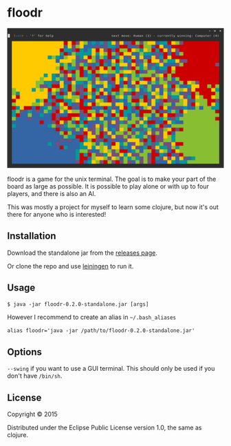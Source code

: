 # floodr

![screenshot](floodr_screenshot01.png)

floodr is a game for the unix terminal. The goal is to make your part
of the board as large as possible. It is possible to play alone or
with up to four players, and there is also an AI.

This was mostly a project for myself to learn some clojure, but now
it's out there for anyone who is interested!

## Installation

Download the standalone jar from the
[releases page](https://github.com/greenkeeper/floodr/releases/tag/v0.2). 

Or clone the repo and use [leiningen](http://leiningen.org/) to run it.

## Usage

    $ java -jar floodr-0.2.0-standalone.jar [args]

However I recommend to create an alias in `~/.bash_aliases`

    alias floodr='java -jar /path/to/floodr-0.2.0-standalone.jar'

## Options

`--swing` if you want to use a GUI terminal. This should only be used
if you don't have `/bin/sh`.

## License

Copyright © 2015

Distributed under the Eclipse Public License version 1.0, the same as clojure.
